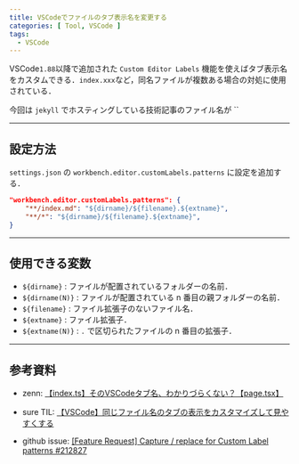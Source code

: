 ```yaml
---
title: VSCodeでファイルのタブ表示名を変更する
categories: [ Tool, VSCode ]
tags:
  - VSCode
---
```


VSCode`1.88`以降で追加された `Custom Editor Labels` 機能を使えばタブ表示名をカスタムできる．`index.xxx`など，同名ファイルが複数ある場合の対処に使用されている．

今回は `jekyll` でホスティングしている技術記事のファイル名が ``

---
## 設定方法

`settings.json` の `workbench.editor.customLabels.patterns` に設定を追加する．

```json
"workbench.editor.customLabels.patterns": {
    "**/index.md": "${dirname}/${filename}.${extname}",
    "**/*": "${dirname}/${filename}.${extname}",
}
```


---
## 使用できる変数
 
- `${dirname}` : ファイルが配置されているフォルダーの名前．
- `${dirname(N)}` : ファイルが配置されている n 番目の親フォルダーの名前．
- `${filename}` : ファイル拡張子のないファイル名．
- `${extname}` : ファイル拡張子．
- `${extname(N)}` : `.` で区切られたファイルの n 番目の拡張子．


--- 
## 参考資料
- zenn: [【index.ts】そのVSCodeタブ名、わかりづらくない？【page.tsx】](https://zenn.dev/bmth/articles/vscode-tab-display-name-alias)
- sure TIL: [【VSCode】同じファイル名のタブの表示をカスタマイズして見やすくする](https://atsum.in/vscode/editor-custom-label/)

- github issue: [[Feature Request] Capture / replace for Custom Label patterns #212827](https://github.com/microsoft/vscode/issues/212827?utm_source=chatgpt.com)
